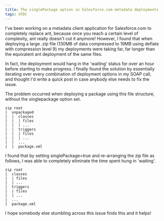 ```yaml
---
title: The singlePackage option in Salesforce.com metadata deployments
tags: SFDC
---
```


I've been working on a metadata client application for Salesforce.com to completely replace ant, because once you reach a certain level of complexity, ant really doesn't cut it anymore! However, I found that when deploying a large .zip file (130MB of data compressed to 19MB using deflate with compression level 9) my deployments were taking far, far longer than the equivalent ant deployment of the same files.

In fact, the deployment would hang in the 'waiting' status for over an hour before starting to make progress. I finally found the solution by essentially iterating over every combination of deployment options in my SOAP call, and thought I'd write a quick post in case anybody else needs to fix the issue.

The problem occurred when deploying a package using this file structure, without the singlepackage option set.

```
zip root
|  unpackaged
|  |  classes
|  |  | files
|  |  | ...
|  |  triggers
|  |  | files
|  |  | ...
|  |  ...
|  |  package.xml
```

I found that by setting singlePackage=true and re-arranging the zip file as follows, I was able to completely eliminate the time spent hung in 'waiting'.

```
zip root
|  classes
|  | files
|  | ...
|  triggers
|  | files
|  | ...
|  ...
|  package.xml
```

I hope somebody else stumbling across this issue finds this and it helps!